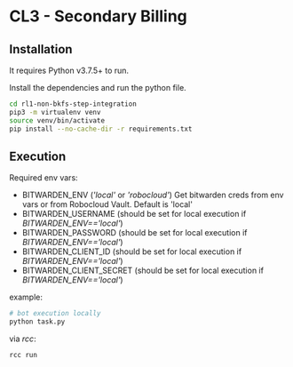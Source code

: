 # CL3 - Secondary Billing

## Installation

It requires Python v3.7.5+ to run.

Install the dependencies and run the python file.
```sh
cd rl1-non-bkfs-step-integration
pip3 -m virtualenv venv
source venv/bin/activate
pip install --no-cache-dir -r requirements.txt
```

## Execution

Required env vars:

- BITWARDEN_ENV (*'local'* or *'robocloud'*) Get bitwarden creds from env vars or from Robocloud Vault. Default is 'local'
- BITWARDEN_USERNAME (should be set for local execution if *BITWARDEN_ENV=='local'*)
- BITWARDEN_PASSWORD (should be set for local execution if *BITWARDEN_ENV=='local'*)
- BITWARDEN_CLIENT_ID (should be set for local execution if *BITWARDEN_ENV=='local'*)
- BITWARDEN_CLIENT_SECRET (should be set for local execution if *BITWARDEN_ENV=='local'*)

example:
```sh
# bot execution locally
python task.py
```

via *rcc*:
```sh
rcc run
```
